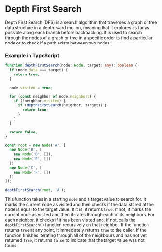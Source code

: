 # Depth First Search

Depth First Search (DFS) is a search algorithm that traverses a graph or tree data structure in a depth-ward motion, meaning that it explores as far as possible along each branch before backtracking. It is used to search through the nodes of a graph or tree in a specific order to find a particular node or to check if a path exists between two nodes.

### Example in TypeScript

```typescript
function depthFirstSearch(node: Node, target: any): boolean {
  if (node.data === target) {
    return true;
  }

  node.visited = true;

  for (const neighbor of node.neighbors) {
    if (!neighbor.visited) {
      if (depthFirstSearch(neighbor, target)) {
        return true;
      }
    }
  }

  return false;
}

const root = new Node('A', [
  new Node('B', [
    new Node('D', []),
    new Node('E', [])
  ]),
  new Node('C', [
    new Node('F', [])
  ])
]);

depthFirstSearch(root, 'A');
```

This function takes in a starting `node` and a target value to search for. It marks the current node as visited and then checks if the data stored at the node is equal to the target value. If it is, it returns `true`. If not, it marks the current node as visited and then iterates through each of its neighbors. For each neighbor, it checks if it has been visited and, if not, calls the `depthFirstSearch()` function recursively on that neighbor. If the function returns `true` at any point, it immediately returns `true` to the caller. If the function finishes iterating through all of the neighbours and has not yet returned `true`, it returns `false` to indicate that the target value was not found.
